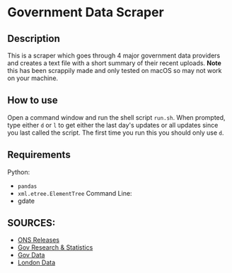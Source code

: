 # Government Data Scraper

## Description

This is a scraper which goes through 4 major government data providers and creates a text file with a short summary of their recent uploads. **Note** this has been scrappily made and only tested on macOS so may not work on your machine.

## How to use

Open a command window and run the shell script `run.sh`. When prompted, type either `d` or `l` to get either the last day's updates or all updates since you last called the script. The first time you run this you should only use `d`.

## Requirements

Python:
- `pandas`
- `xml.etree.ElementTree`
Command Line:
- gdate

## SOURCES:
- [ONS Releases](https://www.ons.gov.uk/releasecalendar)
- [Gov Research & Statistics](https://www.gov.uk/search/research-and-statistics?content_store_document_type=statistics_published&order=updated-newest)
- [Gov Data](https://data.gov.uk/)
- [London Data](https://data.london.gov.uk/)


